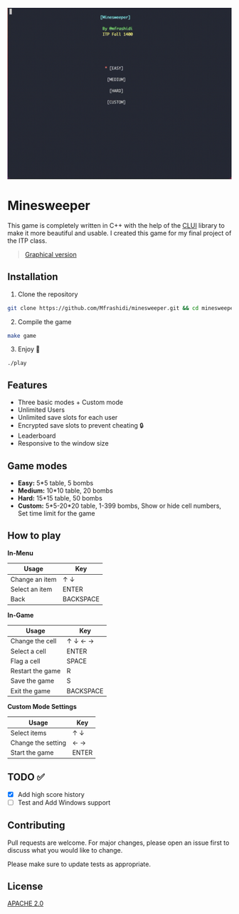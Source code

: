 ![An example of the game](Example.gif)
# Minesweeper
This game is completely written in C++ with the help of the [CLUI](https://github.com/SBU-CE/clui) library to make it more beautiful and usable. I created this game for my final project of the ITP class.
> [Graphical version](https://github.com/mfrashidi/minesweeper-gui)
## Installation

1. Clone the repository
```bash
git clone https://github.com/Mfrashidi/minesweeper.git && cd minesweeper
```
2. Compile the game
```bash
make game
```
3. Enjoy :rocket:
```
./play
```
## Features
- Three basic modes + Custom mode
- Unlimited Users
- Unlimited save slots for each user
- Encrypted save slots to prevent cheating :lock:
- Leaderboard
- Responsive to the window size
## Game modes

- **Easy:** 5*5 table, 5 bombs
- **Medium:** 10*10 table, 20 bombs
- **Hard:** 15*15 table, 50 bombs
- **Custom:** 5\*5-20\*20 table, 1-399 bombs, Show or hide cell numbers, Set time limit for the game

## How to play
**In-Menu**

| Usage        | Key           |
| ------------- |-------------|
| Change an item     | &#8593; &#8595; |
| Select an item      | ENTER      |
| Back      | BACKSPACE      |

**In-Game**

| Usage        | Key           |
| ------------- |-------------|
| Change the cell     | &#8593; &#8595; &#8592; &#8594; |
| Select a cell      | ENTER      |
| Flag a cell      | SPACE      |
| Restart the game      | R      |
| Save the game      | S      |
| Exit the game      | BACKSPACE      |

**Custom Mode Settings**

| Usage        | Key           |
| ------------- |-------------|
| Select items     | &#8593; &#8595; |
| Change the setting      |&#8592; &#8594;|
| Start the game      | ENTER      |

## TODO :white_check_mark:
- [x] Add high score history
- [ ] Test and Add Windows support

## Contributing
Pull requests are welcome. For major changes, please open an issue first to discuss what you would like to change.

Please make sure to update tests as appropriate.

## License
[APACHE 2.0](https://choosealicense.com/licenses/apache-2.0/)
